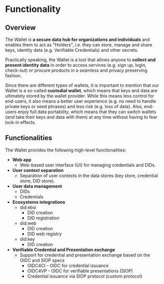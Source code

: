 # Functionality

## Overview

The Wallet is **a secure data hub for organizations and individuals** and enables them to act as "Holders", i.e. they can store, manage and share keys, identity data (e.g. Verifiable Credentials) and other secrets.

Practically speaking, the Wallet is a tool that allows anyone to **collect and present identity data** in order to access services (e.g. sign up, login, check-out) or procure products in a seamless and privacy preserving fashion.

Since there are different types of wallets, it is important to mention that our Wallet is a so-called **custodial wallet**, which means that keys and data are ultimately stored by the wallet provider. While this means less control for end-users, it also means a better user experience (e.g. no need to handle private keys or seed phrases) and less risk (e.g. loss of data). Also, end-users enjoy full data portability, which means that they can switch wallets (and take their keys and data with them) at any time without having to fear lock-in effects.

## Functionalities

The Wallet provides the following high-level functionalities:

* **Web app**
  * Web-based user interface (UI) for managing credentials and DIDs.
* **User context separation**
  * Separation of user contexts in the data stores (key store, credential store, DID store).
* **User data management**
  * DIDs
  * Credentials
* **Ecosystems integrations**
  * did:ebsi
    * DID creation
    * DID registration
  * did:web
    * DID creation
    * DID web registry
  * did:key
    * DID creation
* **Verifiable Credential and Presentation exchange**
  * Support for credential and presentation exchange based on the OIDC and SIOP specs
    * OIDC4CI - OIDC for credential issuance
    * OIDC4VP - OIDC for verifiable presentations (SIOP)
    * Credential issuance via SIOP protocol (custom protocol)
